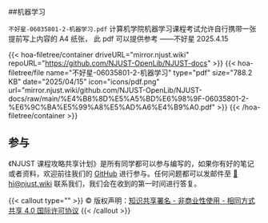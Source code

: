 ##机器学习

`不好星-06035801-2-机器学习.pdf`
计算机学院机器学习课程考试允许自行携带一张提前写上内容的 A4 纸张，
此 pdf 可以提供参考
——不好星 2025.4.15

{{< hoa-filetree/container driveURL="mirror.njust.wiki" repoURL="https://github.com/NJUST-OpenLib/NJUST-docs" >}}
  {{< hoa-filetree/file name="不好星-06035801-2-机器学习" type="pdf" size="788.2 KB" date="2025/04/15" icon="icons/pdf.png" url="mirror.njust.wiki/github.com/NJUST-OpenLib/NJUST-docs/raw/main/%E4%B8%8D%E5%A5%BD%E6%98%9F-06035801-2-%E6%9C%BA%E5%99%A8%E5%AD%A6%E4%B9%A0.pdf" >}}
{{< /hoa-filetree/container >}}


## 参与

《NJUST 课程攻略共享计划》是所有同学都可以参与编写的，如果你有好的笔记或者资料，欢迎前往我们的 [GitHub](https://github.com/NJUST-OpenLib) 进行参与。任何问题都可以发邮件至 [📮hi@njust.wiki](mailto:hi@njust.wiki) 联系我们，我们会在收到的第一时间进行答复。

{{< callout type="" >}}
  © 版权声明：[知识共享署名 - 非商业性使用 - 相同方式共享 4.0 国际许可协议](https://creativecommons.org/licenses/by-nc-sa/4.0/)
{{< /callout >}}
